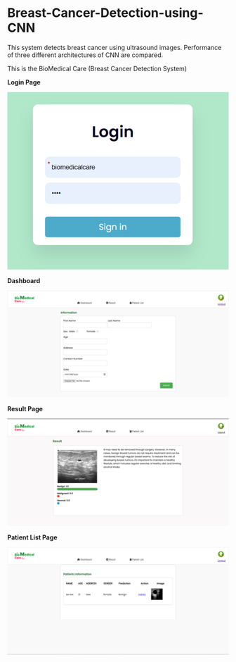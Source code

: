 # Breast-Cancer-Detection-using-CNN
This system detects breast cancer using ultrasound images. Performance of three different architectures of CNN are compared.

This is the BioMedical Care (Breast Cancer Detection System)

**Login Page**

![Alt Text](Web/Login.png)

**Dashboard**

![Alt Text](Web/Dashboard.png)

**Result Page**

![Alt Text](Web/Result.png)

**Patient List Page**

![Alt Text](Web/Patient.png)
